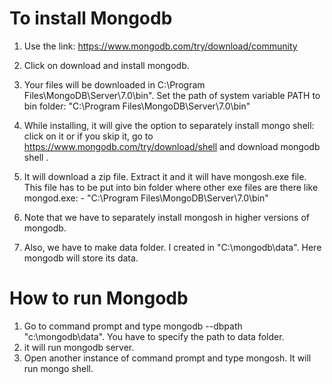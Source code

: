 # To install Mongodb
1. Use the link: <https://www.mongodb.com/try/download/community>
2.  Click on download and install mongodb.

3.  Your files will be downloaded in C:\Program Files\MongoDB\Server\7.0\bin". Set  the path of system variable PATH to bin folder: "C:\Program Files\MongoDB\Server\7.0\bin"

4. While installing, it will give the option to separately install mongo shell: click on it or if you skip it, go to <https://www.mongodb.com/try/download/shell> and download mongodb shell .
5. It will download a zip file. Extract it and it will have mongosh.exe file. This file has to be put into bin folder where other exe files are there like mongod.exe: -  "C:\Program Files\MongoDB\Server\7.0\bin"

7. Note that we have to separately install mongosh in higher versions of mongodb.
8. Also, we have to make data folder. I created in "C:\mongodb\data". Here mongodb will store its data.

# How to run Mongodb

1. Go to command prompt and type mongodb --dbpath "c:\mongodb\data". You have to specify the path to data folder.
2. it will run mongodb server.
3. Open another instance of command prompt and type mongosh. It will run mongo shell.

